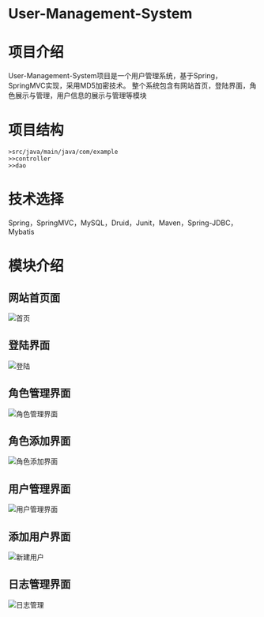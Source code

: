 # User-Management-System
# 项目介绍
User-Management-System项目是一个用户管理系统，基于Spring，SpringMVC实现，采用MD5加密技术。
整个系统包含有网站首页，登陆界面，角色展示与管理，用户信息的展示与管理等模块

# 项目结构
```
>src/java/main/java/com/example
>>controller
>>dao
```

# 技术选择
Spring，SpringMVC，MySQL，Druid，Junit，Maven，Spring-JDBC，Mybatis

# 模块介绍
## 网站首页面
![首页](https://user-images.githubusercontent.com/91106069/165745208-52c629a1-1088-4f01-8025-0057628f40c1.png)
## 登陆界面
![登陆](https://user-images.githubusercontent.com/91106069/165745113-1ed218cd-3555-498a-b954-5324d8e0dcb2.png)
## 角色管理界面
![角色管理界面](https://user-images.githubusercontent.com/91106069/165745174-71f80aad-eb50-44e3-8ef2-bf7135288e8d.png)
## 角色添加界面
![角色添加界面](https://user-images.githubusercontent.com/91106069/165745193-925c5fb2-6346-4848-b931-0a4a8bd99d97.png)
## 用户管理界面
![用户管理界面](https://user-images.githubusercontent.com/91106069/165745242-0c397712-9b52-4652-8e38-c61d788a16b1.png)
## 添加用户界面
![新建用户](https://user-images.githubusercontent.com/91106069/165745229-610d85f6-d799-4c00-984d-db31b4a56b74.png)
## 日志管理界面
![日志管理](https://user-images.githubusercontent.com/91106069/165749843-097756cd-f935-4895-8ee0-bf02387bd3e7.png)
